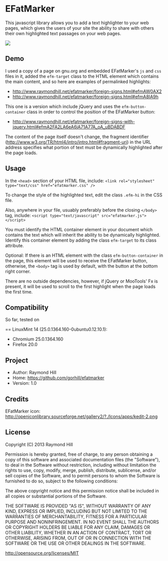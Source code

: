 EFatMarker
==========

This javascript library allows you to add a text highlighter to your web pages,
which gives the users of your site the ability to share with others their own
highlighted text passages on your web pages.

<a href="http://www.raymondhill.net/efatmarker/foreign-signs-with-jquery.html#efmAeIAfj" target="_blank">
<img src="http://www.raymondhill.net/efatmarker/efatmarker-demo.gif">
</a>

## Demo

I used a copy of a page on gnu.org and embedded EFatMarker's ```js``` and
```css``` files in it, added the ```efm-target``` class to the HTML element
which contains the main content, and so here are examples of permalinked
highlights:

* http://www.raymondhill.net/efatmarker/foreign-signs.html#efmAW0AX2
* http://www.raymondhill.net/efatmarker/foreign-signs.html#efmA8IA9h

This one is a version which include jQuery and uses the ```efm-button-container```
class in order to control the position of the EFatMarker button:

* http://www.raymondhill.net/efatmarker/foreign-signs-with-jquery.html#efmA2FA2LA6eA6jA71A77A_oA_uBDABDF

The content of the page itself doesn't change, the fragment identifier
(http://www.w3.org/TR/html4/intro/intro.html#fragment-uri) in the URL address
specifies what portion of text must be dynamically highlighted after the page
loads.

## Usage

In the ```<head>``` section of your HTML file, include:
    ```<link rel="stylesheet" type="text/css" href="efatmarker.css" />```

To change the style of the highlighted text, edit the class ```.efm-hi```
in the CSS file.

Also, anywhere in your file, usuably preferably before the closing ```</body>```
tag, include:
    ```<script type="text/javascript" src="efatmarker.js"></script>```

You must identify the HTML container element in your document which
contains the text which will inherit the ability to be dynamically
highlighted. Identify this container element by adding the class
```efm-target``` to its class attribute.

Optional: If there is an HTML element with the class ```efm-button-container```
in the page, this element will be used to receive the EFatMarker button,
otherwise, the ```<body>``` tag is used by default, with the button at the
bottom right corner.

There are no outside dependencies, however, if jQuery or MooTools' Fx is
present, it will be used to scroll to the first highlight when the page
loads the first time.

## Compatibility

So far, tested on

== LinuxMint 14 (25.0.1364.160-0ubuntu0.12.10.1):

* Chromium 25.0.1364.160
* Firefox 20.0

## Project

* Author: Raymond Hill
* Home: https://github.com/gorhill/efatmarker
* Version: 1.0

## Credits

EFatMarker icon:
http://openiconlibrary.sourceforge.net/gallery2/?./Icons/apps/kedit-2.png

## License

Copyright (C) 2013 Raymond Hill

Permission is hereby granted, free of charge, to any person obtaining a copy of
this software and associated documentation files (the "Software"), to deal in
the Software without restriction, including without limitation the rights to
use, copy, modify, merge, publish, distribute, sublicense, and/or sell copies
of the Software, and to permit persons to whom the Software is furnished to do
so, subject to the following conditions:

The above copyright notice and this permission notice shall be included in all
copies or substantial portions of the Software.

THE SOFTWARE IS PROVIDED "AS IS", WITHOUT WARRANTY OF ANY KIND, EXPRESS OR
IMPLIED, INCLUDING BUT NOT LIMITED TO THE WARRANTIES OF MERCHANTABILITY,
FITNESS FOR A PARTICULAR PURPOSE AND NONINFRINGEMENT. IN NO EVENT SHALL THE
AUTHORS OR COPYRIGHT HOLDERS BE LIABLE FOR ANY CLAIM, DAMAGES OR OTHER
LIABILITY, WHETHER IN AN ACTION OF CONTRACT, TORT OR OTHERWISE, ARISING FROM,
OUT OF OR IN CONNECTION WITH THE SOFTWARE OR THE USE OR OTHER DEALINGS IN THE
SOFTWARE.

http://opensource.org/licenses/MIT
